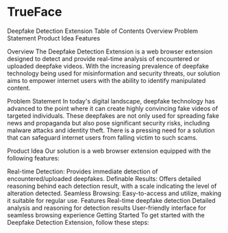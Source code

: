 # TrueFace
Deepfake Detection Extension
Table of Contents
Overview
Problem Statement
Product Idea
Features

Overview
The Deepfake Detection Extension is a web browser extension designed to detect and provide real-time analysis of encountered or uploaded deepfake videos. With the increasing prevalence of deepfake technology being used for misinformation and security threats, our solution aims to empower internet users with the ability to identify manipulated content.

Problem Statement
In today's digital landscape, deepfake technology has advanced to the point where it can create highly convincing fake videos of targeted individuals. These deepfakes are not only used for spreading fake news and propaganda but also pose significant security risks, including malware attacks and identity theft. There is a pressing need for a solution that can safeguard internet users from falling victim to such scams.

Product Idea
Our solution is a web browser extension equipped with the following features:

Real-time Detection: Provides immediate detection of encountered/uploaded deepfakes.
Definable Results: Offers detailed reasoning behind each detection result, with a scale indicating the level of alteration detected.
Seamless Browsing: Easy-to-access and utilize, making it suitable for regular use.
Features
Real-time deepfake detection
Detailed analysis and reasoning for detection results
User-friendly interface for seamless browsing experience
Getting Started
To get started with the Deepfake Detection Extension, follow these steps:
